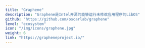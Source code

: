```yaml
---
title: "Graphene"
description: "Graphene是Intel开源的能够运行未修改应用程序的LibOS"
github: "https://github.com/oscarlab/graphene"
level: "ecosystem"
icon: "/img/icons/graphene.jpg"
weight: 6
link: "https://grapheneproject.io/"
---
```


